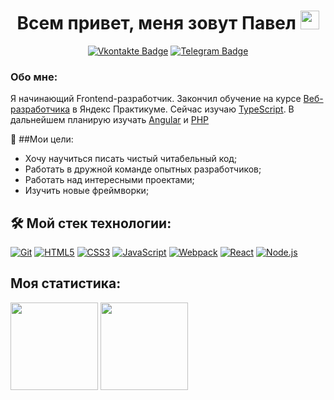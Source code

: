 <h1 align="center">Всем привет, меня зовут Павел <img src="https://media.giphy.com/media/hvRJCLFzcasrR4ia7z/giphy.gif" height="30px"></h1>
<p align="center">
<a href="https://vk.com/tptechnician"><img src="https://img.shields.io/badge/Vkontakte-blue?style=for-the-badge&logo=vk&logoColor=white" alt="Vkontakte Badge"></a>
<a href="https://t.me/Tptechnician"><img src="https://img.shields.io/badge/Telegram-blue?style=for-the-badge&logo=telegram&logoColor=white" alt="Telegram Badge"></a>
</p>


### Обо мне:
Я начинающий Frontend-разработчик. Закончил обучение на курсе [Веб-разработчика](https://practicum.yandex.ru/web/) в Яндекс Практикуме. Сейчас изучаю [TypeScript](https://www.typescriptlang.org/). В дальнейшем планирую изучать [Angular](https://angular.io/) и [PHP](https://www.php.net/)

🎯 ##Мои цели:
- Хочу научиться писать чистый читабельный код;
- Работать в дружной команде опытных разработчиков;
- Работать над интересными проектами;
- Изучить новые фреймворки;

## 🛠 Мой стек технологии:
[![Git](https://user-images.githubusercontent.com/86494748/128634186-d1b69fc3-322b-4344-89d0-615670eaaa93.png)](https://git-scm.com/)
[![HTML5](https://user-images.githubusercontent.com/86494748/128634189-e6ded326-aeb9-4f8d-8508-f0fcd7f1d891.png)](https://html5book.ru/html-html5/)
[![CSS3](https://user-images.githubusercontent.com/86494748/128634188-71178ce2-89cf-4283-9f5a-87ff5d3b4854.png)](https://html5book.ru/css-css3/)
[![JavaScript](https://user-images.githubusercontent.com/86494748/148681759-aea31033-3b1c-4687-a0e7-e5faeb06bf50.png)](https://262.ecma-international.org/)
[![Webpack](https://user-images.githubusercontent.com/86494748/148681761-05344a41-60b5-4018-a977-90b31df5fcdc.png)](https://webpack.js.org/)
[![React](https://user-images.githubusercontent.com/86494748/148681760-b140d3e8-7e61-4bfd-9266-b1f72523fe32.png)](https://ru.reactjs.org/)
[![Node.js](https://user-images.githubusercontent.com/86494748/158791550-15622b7d-b568-4c49-8bdd-b6732cb2869b.png)](https://nodejs.org/en/)

## Моя статистика:

<img src="https://github-readme-stats.vercel.app/api/top-langs/?username=Tptechnician&layout=compact" height="140px"/> <img src="https://github-readme-stats.vercel.app/api?username=Tptechnician" height="140px"/>
